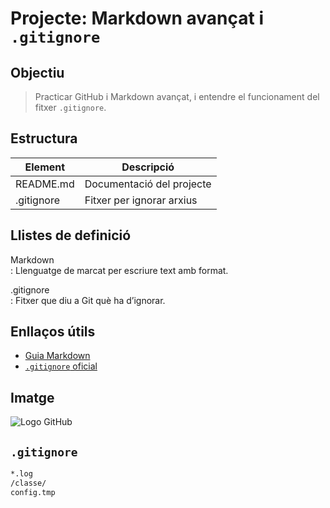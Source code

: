 # Projecte: Markdown avançat i `.gitignore`

## Objectiu
> Practicar GitHub i Markdown avançat, i entendre el funcionament del fitxer `.gitignore`.

## Estructura
| Element      | Descripció                          |
|--------------|--------------------------------------|
| README.md    | Documentació del projecte            |
| .gitignore   | Fitxer per ignorar arxius            |

## Llistes de definició
Markdown  
: Llenguatge de marcat per escriure text amb format.

.gitignore  
: Fitxer que diu a Git què ha d’ignorar.

## Enllaços útils
- [Guia Markdown](https://guides.github.com/features/mastering-markdown/)
- [`.gitignore` oficial](https://git-scm.com/docs/gitignore)

## Imatge
![Logo GitHub](https://github.githubassets.com/images/modules/logos_page/GitHub-Mark.png)

## `.gitignore`
```bash
*.log
/classe/
config.tmp
